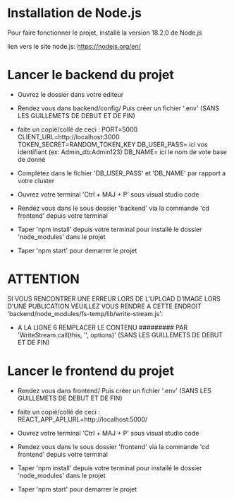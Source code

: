 # Installation de Node.js

Pour faire fonctionner le projet, installé la version 18.2.0 de Node.js

lien vers le site node.js: https://nodejs.org/en/

# Lancer le backend du projet

- Ouvrez le dossier dans votre editeur
- Rendez vous dans backend/config/ Puis créer un fichier '.env' (SANS LES GUILLEMETS DE DEBUT ET DE FIN)
- faite un copié/collé de ceci :
                                    PORT=5000
                                    CLIENT_URL=http://localhost:3000
                                    TOKEN_SECRET=RANDOM_TOKEN_KEY
                                    DB_USER_PASS= ici vos identifiant (ex: Admin_db:Admin123) 
                                    DB_NAME= ici le nom de vote base de donné

- Complétez dans le fichier 'DB_USER_PASS' et 'DB_NAME' par rapport a votre cluster
- Ouvrez votre terminal 'Ctrl + MAJ + P' sous visual studio code
- Rendez vous dans le sous dossier 'backend' via la commande 'cd frontend' depuis votre terminal
- Taper 'npm install' depuis votre terminal pour installé le dossier 'node_modules' dans le projet
- Taper 'npm start' pour demarrer le projet 

# ATTENTION

SI VOUS RENCONTRER UNE ERREUR LORS DE L'UPLOAD D'IMAGE LORS D'UNE PUBLICATION VEUILLEZ VOUS RENDRE A CETTE ENDROIT 'backend/node_modules/fs-temp/lib/write-stream.js':

- A LA LIGNE 6 REMPLACER LE CONTENU ######### PAR 'WriteStream.call(this, '', options)' (SANS LES GUILLEMETS DE DEBUT ET DE FIN)

# Lancer le frontend du projet

- Rendez vous dans frontend/ Puis créer un fichier '.env' (SANS LES GUILLEMETS DE DEBUT ET DE FIN)
- faite un copié/collé de ceci :
                                    REACT_APP_API_URL=http://localhost:5000/

- Ouvrez votre terminal 'Ctrl + MAJ + P' sous visual studio code
- Rendez vous dans le sous dossier 'frontend' via la commande 'cd frontend' depuis votre terminal
- Taper 'npm install' depuis votre terminal pour installé le dossier 'node_modules' dans le projet
- Taper 'npm start' pour demarrer le projet